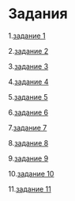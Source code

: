 # Задания
<p>1.<a href="https://github.com/RomanVanLenSi/zadan/tree/master/%E2%84%961">задание 1</a></p>
<p>2.<a href="https://github.com/RomanVanLenSi/zadan/tree/master/%E2%84%962">задание 2</a></p>
<p>3.<a href="https://github.com/RomanVanLenSi/zadan/tree/master/%E2%84%963">задание 3</a></p>
<p>4.<a href="https://github.com/RomanVanLenSi/zadan/tree/master/%E2%84%964">задание 4</a></p>
<p>5.<a href="https://github.com/RomanVanLenSi/zadan/tree/master/%E2%84%965">задание 5</a></p>
<p>6.<a href="https://github.com/RomanVanLenSi/zadan/tree/master/%E2%84%966">задание 6</a></p>
<p>7.<a href="https://github.com/RomanVanLenSi/zadan/tree/master/%E2%84%967">задание 7</a></p>
<p>8.<a href="https://github.com/RomanVanLenSi/zadan/tree/master/%E2%84%968">задание 8</a></p>
<p>9.<a href="https://github.com/RomanVanLenSi/zadan/tree/master/%E2%84%969">задание 9</a></p>
<p>10.<a href="https://github.com/RomanVanLenSi/zadan/tree/master/%E2%84%9610">задание 10</a></p>
<p>11.<a href="https://github.com/RomanVanLenSi/zadan/tree/master/%E2%84%9611">задание 11</a></p>

